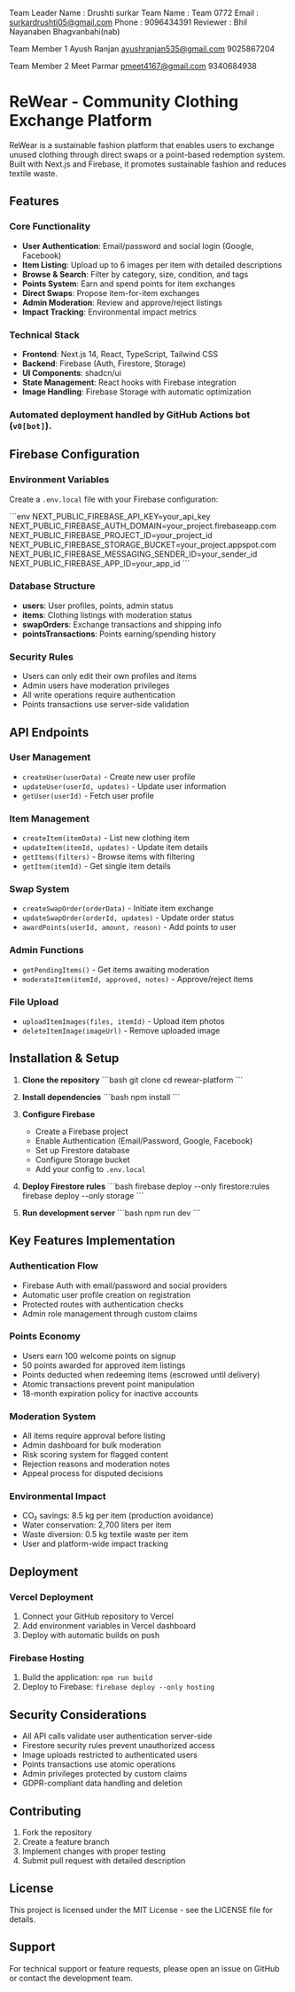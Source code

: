 Team Leader Name : Drushti surkar
Team Name : Team 0772
Email : surkardrushti05@gmail.com
Phone : 9096434391
Reviewer : Bhil Nayanaben Bhagvanbahi(nab)

Team Member 1
Ayush Ranjan
ayushranjan535@gmail.com
9025867204

Team Member 2
Meet Parmar
pmeet4167@gmail.com
9340684938


# ReWear - Community Clothing Exchange Platform

ReWear is a sustainable fashion platform that enables users to exchange unused clothing through direct swaps or a point-based redemption system. Built with Next.js and Firebase, it promotes sustainable fashion and reduces textile waste.

## Features

### Core Functionality
- **User Authentication**: Email/password and social login (Google, Facebook)
- **Item Listing**: Upload up to 6 images per item with detailed descriptions
- **Browse & Search**: Filter by category, size, condition, and tags
- **Points System**: Earn and spend points for item exchanges
- **Direct Swaps**: Propose item-for-item exchanges
- **Admin Moderation**: Review and approve/reject listings
- **Impact Tracking**: Environmental impact metrics

### Technical Stack
- **Frontend**: Next.js 14, React, TypeScript, Tailwind CSS
- **Backend**: Firebase (Auth, Firestore, Storage)
- **UI Components**: shadcn/ui
- **State Management**: React hooks with Firebase integration
- **Image Handling**: Firebase Storage with automatic optimization

### Automated deployment handled by GitHub Actions bot (`v0[bot]`).


## Firebase Configuration

### Environment Variables
Create a `.env.local` file with your Firebase configuration:

\`\`\`env
NEXT_PUBLIC_FIREBASE_API_KEY=your_api_key
NEXT_PUBLIC_FIREBASE_AUTH_DOMAIN=your_project.firebaseapp.com
NEXT_PUBLIC_FIREBASE_PROJECT_ID=your_project_id
NEXT_PUBLIC_FIREBASE_STORAGE_BUCKET=your_project.appspot.com
NEXT_PUBLIC_FIREBASE_MESSAGING_SENDER_ID=your_sender_id
NEXT_PUBLIC_FIREBASE_APP_ID=your_app_id
\`\`\`

### Database Structure
- **users**: User profiles, points, admin status
- **items**: Clothing listings with moderation status
- **swapOrders**: Exchange transactions and shipping info
- **pointsTransactions**: Points earning/spending history

### Security Rules
- Users can only edit their own profiles and items
- Admin users have moderation privileges
- All write operations require authentication
- Points transactions use server-side validation

## API Endpoints

### User Management
- `createUser(userData)` - Create new user profile
- `updateUser(userId, updates)` - Update user information
- `getUser(userId)` - Fetch user profile

### Item Management
- `createItem(itemData)` - List new clothing item
- `updateItem(itemId, updates)` - Update item details
- `getItems(filters)` - Browse items with filtering
- `getItem(itemId)` - Get single item details

### Swap System
- `createSwapOrder(orderData)` - Initiate item exchange
- `updateSwapOrder(orderId, updates)` - Update order status
- `awardPoints(userId, amount, reason)` - Add points to user

### Admin Functions
- `getPendingItems()` - Get items awaiting moderation
- `moderateItem(itemId, approved, notes)` - Approve/reject items

### File Upload
- `uploadItemImages(files, itemId)` - Upload item photos
- `deleteItemImage(imageUrl)` - Remove uploaded image

## Installation & Setup

1. **Clone the repository**
   \`\`\`bash
   git clone <repository-url>
   cd rewear-platform
   \`\`\`

2. **Install dependencies**
   \`\`\`bash
   npm install
   \`\`\`

3. **Configure Firebase**
   - Create a Firebase project
   - Enable Authentication (Email/Password, Google, Facebook)
   - Set up Firestore database
   - Configure Storage bucket
   - Add your config to `.env.local`

4. **Deploy Firestore rules**
   \`\`\`bash
   firebase deploy --only firestore:rules
   firebase deploy --only storage
   \`\`\`

5. **Run development server**
   \`\`\`bash
   npm run dev
   \`\`\`

## Key Features Implementation

### Authentication Flow
- Firebase Auth with email/password and social providers
- Automatic user profile creation on registration
- Protected routes with authentication checks
- Admin role management through custom claims

### Points Economy
- Users earn 100 welcome points on signup
- 50 points awarded for approved item listings
- Points deducted when redeeming items (escrowed until delivery)
- Atomic transactions prevent point manipulation
- 18-month expiration policy for inactive accounts

### Moderation System
- All items require approval before listing
- Admin dashboard for bulk moderation
- Risk scoring system for flagged content
- Rejection reasons and moderation notes
- Appeal process for disputed decisions

### Environmental Impact
- CO₂ savings: 8.5 kg per item (production avoidance)
- Water conservation: 2,700 liters per item
- Waste diversion: 0.5 kg textile waste per item
- User and platform-wide impact tracking

## Deployment

### Vercel Deployment
1. Connect your GitHub repository to Vercel
2. Add environment variables in Vercel dashboard
3. Deploy with automatic builds on push

### Firebase Hosting
1. Build the application: `npm run build`
2. Deploy to Firebase: `firebase deploy --only hosting`

## Security Considerations

- All API calls validate user authentication server-side
- Firestore security rules prevent unauthorized access
- Image uploads restricted to authenticated users
- Points transactions use atomic operations
- Admin privileges protected by custom claims
- GDPR-compliant data handling and deletion

## Contributing

1. Fork the repository
2. Create a feature branch
3. Implement changes with proper testing
4. Submit pull request with detailed description

## License

This project is licensed under the MIT License - see the LICENSE file for details.

## Support

For technical support or feature requests, please open an issue on GitHub or contact the development team.

